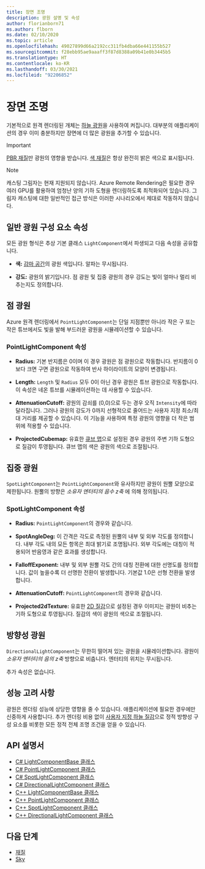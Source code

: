 ```yaml
---
title: 장면 조명
description: 광원 설명 및 속성
author: florianborn71
ms.author: flborn
ms.date: 02/10/2020
ms.topic: article
ms.openlocfilehash: 49027899d66a2192cc311fb4dba66e441155b527
ms.sourcegitcommit: f28ebb95ae9aaaff3f87d8388a09b41e0b3445b5
ms.translationtype: HT
ms.contentlocale: ko-KR
ms.lasthandoff: 03/30/2021
ms.locfileid: "92206852"
---
```

# <a name="scene-lighting"></a>장면 조명

기본적으로 원격 렌더링된 개체는 [하늘 광원](sky.md)을 사용하여 켜집니다. 대부분의 애플리케이션의 경우 이미 충분하지만 장면에 더 많은 광원을 추가할 수 있습니다.

> [!IMPORTANT]
> [PBR 재질](pbr-materials.md)만 광원의 영향을 받습니다. [색 재질](color-materials.md)은 항상 완전히 밝은 색으로 표시됩니다.

> [!NOTE]
> 캐스팅 그림자는 현재 지원되지 않습니다. Azure Remote Rendering은 필요한 경우 여러 GPU를 활용하여 엄청난 양의 기하 도형을 렌더링하도록 최적화되어 있습니다. 그림자 캐스팅에 대한 일반적인 접근 방식은 이러한 시나리오에서 제대로 작동하지 않습니다.

## <a name="common-light-component-properties"></a>일반 광원 구성 요소 속성

모든 광원 형식은 추상 기본 클래스 `LightComponent`에서 파생되고 다음 속성을 공유합니다.

* **색:** [감마 공간](https://en.wikipedia.org/wiki/SRGB)의 광원 색입니다. 알파는 무시됩니다.

* **강도:** 광원의 밝기입니다. 점 광원 및 집중 광원의 경우 강도는 빛이 얼마나 멀리 비추는지도 정의합니다.

## <a name="point-light"></a>점 광원

Azure 원격 렌더링에서 `PointLightComponent`는 단일 지점뿐만 아니라 작은 구 또는 작은 튜브에서도 빛을 발해 부드러운 광원을 시뮬레이션할 수 있습니다.

### <a name="pointlightcomponent-properties"></a>PointLightComponent 속성

* **Radius:** 기본 반지름은 0이며 이 경우 광원은 점 광원으로 작동합니다. 반지름이 0보다 크면 구면 광원으로 작동하여 반사 하이라이트의 모양이 변경됩니다.

* **Length:** `Length` 및 `Radius` 모두 0이 아닌 경우 광원은 튜브 광원으로 작동합니다. 이 속성은 네온 튜브를 시뮬레이션하는 데 사용할 수 있습니다.

* **AttenuationCutoff:** 광원의 감쇠를 (0,0)으로 두는 경우 오직 `Intensity`에 따라 달라집니다. 그러나 광원의 강도가 0까지 선형적으로 줄어드는 사용자 지정 최소/최대 거리를 제공할 수 있습니다. 이 기능을 사용하여 특정 광원의 영향을 더 작은 범위에 적용할 수 있습니다.

* **ProjectedCubemap:** 유효한 [큐브 맵](../../concepts/textures.md)으로 설정된 경우 광원의 주변 기하 도형으로 질감이 투영됩니다. 큐브 맵의 색은 광원의 색으로 조절됩니다.

## <a name="spot-light"></a>집중 광원

`SpotLightComponent`는 `PointLightComponent`와 유사하지만 광원이 원뿔 모양으로 제한됩니다. 원뿔의 방향은 *소유자 엔터티의 음수 z축* 에 의해 정의됩니다.

### <a name="spotlightcomponent-properties"></a>SpotLightComponent 속성

* **Radius:** `PointLightComponent`의 경우와 같습니다.

* **SpotAngleDeg:** 이 간격은 각도로 측정된 원뿔의 내부 및 외부 각도를 정의합니다. 내부 각도 내의 모든 항목은 최대 밝기로 조명됩니다. 외부 각도에는 대칭이 적용되어 반음영과 같은 효과를 생성합니다.

* **FalloffExponent:** 내부 및 외부 원뿔 각도 간의 대칭 전환에 대한 선명도를 정의합니다. 값이 높을수록 더 선명한 전환이 발생합니다. 기본값 1.0은 선형 전환을 발생합니다.

* **AttenuationCutoff:** `PointLightComponent`의 경우와 같습니다.

* **Projected2dTexture:** 유효한 [2D 질감](../../concepts/textures.md)으로 설정된 경우 이미지는 광원이 비추는 기하 도형으로 투영됩니다. 질감의 색이 광원의 색으로 조절됩니다.

## <a name="directional-light"></a>방향성 광원

`DirectionalLightComponent`는 무한히 떨어져 있는 광원을 시뮬레이션합니다. 광원이 *소유자 엔터티의 음의 z축* 방향으로 비춥니다. 엔터티의 위치는 무시됩니다.

추가 속성은 없습니다.

## <a name="performance-considerations"></a>성능 고려 사항

광원은 렌더링 성능에 상당한 영향을 줄 수 있습니다. 애플리케이션에 필요한 경우에만 신중하게 사용합니다. 추가 렌더링 비용 없이 [사용자 지정 하늘 질감](sky.md)으로 정적 방향성 구성 요소를 비롯한 모든 정적 전체 조명 조건을 얻을 수 있습니다.

## <a name="api-documentation"></a>API 설명서

* [C# LightComponentBase 클래스](/dotnet/api/microsoft.azure.remoterendering.lightcomponentbase)
* [C# PointLightComponent 클래스](/dotnet/api/microsoft.azure.remoterendering.pointlightcomponent)
* [C# SpotLightComponent 클래스](/dotnet/api/microsoft.azure.remoterendering.spotlightcomponent)
* [C# DirectionalLightComponent 클래스](/dotnet/api/microsoft.azure.remoterendering.directionallightcomponent)
* [C++ LightComponentBase 클래스](/cpp/api/remote-rendering/lightcomponentbase)
* [C++ PointLightComponent 클래스](/cpp/api/remote-rendering/pointlightcomponent)
* [C++ SpotLightComponent 클래스](/cpp/api/remote-rendering/spotlightcomponent)
* [C++ DirectionalLightComponent 클래스](/cpp/api/remote-rendering/directionallightcomponent)

## <a name="next-steps"></a>다음 단계

* [재질](../../concepts/materials.md)
* [Sky](sky.md)